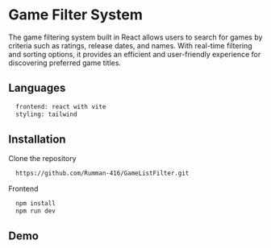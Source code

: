 
# Game Filter System


The game filtering system built in React allows users to search for games by criteria such as ratings, release dates, and names. With real-time filtering and sorting options, it provides an efficient and user-friendly experience for discovering preferred game titles.


## Languages

```bash
  frontend: react with vite
  styling: tailwind
```

## Installation

Clone the repository
```bash
  https://github.com/Rumman-416/GameListFilter.git
```
Frontend
```bash
  npm install
  npm run dev
```

## Demo
